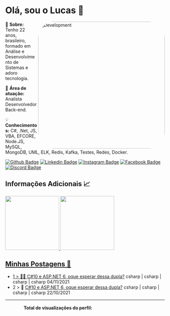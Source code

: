 # Olá, sou o Lucas 👋

<img style="border-radius:50px" src="https://i.ibb.co/DD8VXQr/perfil.png" min-width="400px" max-width="400px" width="400px" align="right" alt="Development">

<p align="left"> 
  👨 <strong>Sobre:</strong> Tenho 22 anos, brasileiro, formado em Análise e Desenvolvimento de Sistemas e adoro tecnologia.
</p>

<p align="left">
  🎯 <strong>Área de atuação:</strong> Analista Desenvolvedor Back-end.
</p>

<p align="left">
  💡 <strong>Conhecimentos:</strong> C#, .Net, JS, VBA, EFCORE, Node.JS, MySQL, MongoDB, UML, ELK, Redis, Kafka, Testes, Redes, Docker.
</p>

[![Github Badge](	https://img.shields.io/badge/C-100000?style=for-the-badge&logo=github&logoColor=white)](https://github.com/LucasTMP/)
[![Linkedin Badge](	https://img.shields.io/badge/O-0077B5?style=for-the-badge&logo=linkedin&logoColor=white)](https://www.linkedin.com/in/lucastmp/)
[![Instagram Badge](https://img.shields.io/badge/D-E4405F?style=for-the-badge&logo=instagram&logoColor=white)](https://www.instagram.com/lucastmp_/)
[![Facebook Badge](https://img.shields.io/badge/E-1877F2?style=for-the-badge&logo=facebook&logoColor=white)](https://www.facebook.com/lucastmp/)
[![Discord Badge](https://img.shields.io/badge/Discord-Lucas_Teixeira%236436-ffffff?style=for-the-badge&logo=discord&logoColor=white&labelColor=7289DA)](https://discordapp.com/users/236735001134235648/)
 
## **Informações Adicionais 📈**

 <div>
  <a href="https://github.com/LucasTMP">
  <img height="170em" src="https://github-readme-streak-stats.herokuapp.com?user=LucasTMP&hide_border=true"/>
  <img height="170em" src="https://github-readme-stats.vercel.app/api/top-langs/?username=LucasTMP&hide=Java,CSS&layout=compact"/>
</div>

## **Minhas Postagens 📝**
<!-- BLOG-POST-LIST:START -->
 - 1 > 👨‍💻  [C#10 e ASP.NET 6, oque esperar dessa dupla?](https://dev.to/vaivoa/c10-e-aspnet-6-oque-esperar-dessa-dupla-14k6) csharp | csharp | csharp | csharp 04/11/2021
 - 2 > 🚀  [C#10 e ASP.NET 6, oque esperar dessa dupla?](https://dev.to/lucastmp/c10-e-aspnet-6-oque-esperar-dessa-dupla-3oc) csharp | csharp | csharp | csharp 22/10/2021<!-- BLOG-POST-LIST:END -->

<hr>
<div align="center">
<label><b>Total de visualizações do perfil: &ensp;&ensp;</b></label>
<img width="150px" height="16px" src="https://profile-counter.glitch.me/LucasTMP/count.svg" />
</div>
